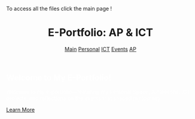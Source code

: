 To access all the files click the main page !
<html>
<head>
  <title>E-Portfolio</title>
  <link rel="stylesheet" href="design.css">
</head>
<body>
<header>
  <h1 class="site-title">E-Portfolio: AP & ICT</h1>
  <nav>
    <a href="home.html">Main</a>
    <a href="personal.html">Personal</a>
    <a href="ICT.html">ICT</a>
	<a href="Events.html">Events</a>
    <a href="AP.html">AP</a>
  </nav>
</header>
  
<section class="hero">
  <h2 style="color:white;">Welcome to My E-Portfolio!</h2>
  <p style="color:white;">
    Welcome to my e-portfolio—featuring my Personal Space, AP lessons, ICT projects, and reflections on the events that shaped my journey.
  </p>
  <a href="#Content" class="cta-btn">Learn More</a>
</section>
</body>
</html>
